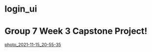 # login_ui

# Group 7 Week 3 Capstone Project!
[photo_2021-11-15_20-55-35](https://user-images.githubusercontent.com/85935192/142434008-7a6867b0-2ea4-4021-bf82-41791611e5a2.jpg)
